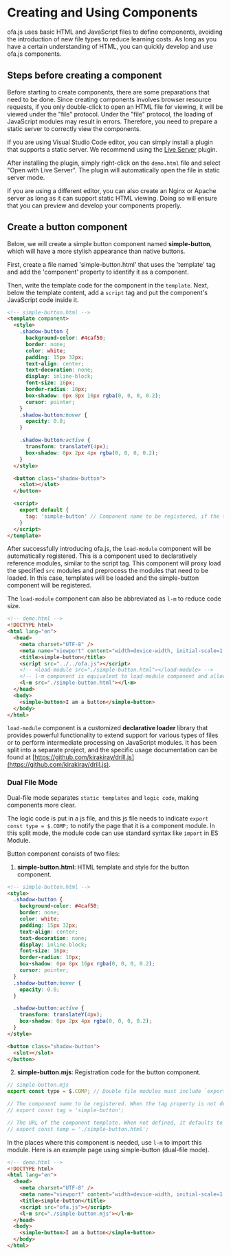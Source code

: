 # Creating and Using Components

ofa.js uses basic HTML and JavaScript files to define components, avoiding the introduction of new file types to reduce learning costs. As long as you have a certain understanding of HTML, you can quickly develop and use ofa.js components.

## Steps before creating a component

Before starting to create components, there are some preparations that need to be done. Since creating components involves browser resource requests, if you only double-click to open an HTML file for viewing, it will be viewed under the "file" protocol. Under the "file" protocol, the loading of JavaScript modules may result in errors. Therefore, you need to prepare a static server to correctly view the components.

If you are using Visual Studio Code editor, you can simply install a plugin that supports a static server. We recommend using the [Live Server](https://marketplace.visualstudio.com/items?itemName=ritwickdey.LiveServer) plugin.

After installing the plugin, simply right-click on the `demo.html` file and select "Open with Live Server". The plugin will automatically open the file in static server mode.

If you are using a different editor, you can also create an Nginx or Apache server as long as it can support static HTML viewing. Doing so will ensure that you can preview and develop your components properly.

## Create a button component

Below, we will create a simple button component named **simple-button**, which will have a more stylish appearance than native buttons.

First, create a file named 'simple-button.html' that uses the 'template' tag and add the 'component' property to identify it as a component.

Then, write the template code for the component in the `template`. Next, below the template content, add a `script` tag and put the component's JavaScript code inside it.

```html
<!-- simple-button.html -->
<template component>
  <style>
    .shadow-button {
      background-color: #4caf50;
      border: none;
      color: white;
      padding: 15px 32px;
      text-align: center;
      text-decoration: none;
      display: inline-block;
      font-size: 16px;
      border-radius: 10px;
      box-shadow: 0px 8px 16px rgba(0, 0, 0, 0.2);
      cursor: pointer;
    }
    .shadow-button:hover {
      opacity: 0.8;
    }

    .shadow-button:active {
      transform: translateY(4px);
      box-shadow: 0px 2px 4px rgba(0, 0, 0, 0.2);
    }
  </style>

  <button class="shadow-button">
    <slot></slot>
  </button>

  <script>
    export default {
      tag: 'simple-button' // Component name to be registered, if the tag property is not defined, the registered component name remains the same as the filename
    }
  </script>
</template>
```

After successfully introducing ofa.js, the `load-module` component will be automatically registered. This is a component used to declaratively reference modules, similar to the script tag. This component will proxy load the specified `src` modules and preprocess the modules that need to be loaded. In this case, templates will be loaded and the simple-button component will be registered.

The `load-module` component can also be abbreviated as `l-m` to reduce code size.

```html
<!-- demo.html -->
<!DOCTYPE html>
<html lang="en">
  <head>
    <meta charset="UTF-8" />
    <meta name="viewport" content="width=device-width, initial-scale=1.0" />
    <title>simple-button</title>
    <script src="../../ofa.js"></script>
    <!-- <load-module src="./simple-button.html"></load-module> -->
    <!-- l-m component is equivalent to load-module component and allows for shorter code -->
    <l-m src="./simple-button.html"></l-m>
  </head>
  <body>
    <simple-button>I am a button</simple-button>
  </body>
</html>
```

`load-module` component is a customized **declarative loader** library that provides powerful functionality to extend support for various types of files or to perform intermediate processing on JavaScript modules. It has been split into a separate project, and the specific usage documentation can be found at [https://github.com/kirakiray/drill.js](https://github.com/kirakiray/drill.js).

### Dual File Mode

Dual-file mode separates `static templates` and `logic code`, making components more clear.

The logic code is put in a js file, and this js file needs to indicate `export const type = $.COMP;` to notify the page that it is a component module. In this split mode, the module code can use standard syntax like `import` in ES Module.

Button component consists of two files:

1. **simple-button.html**: HTML template and style for the button component.

```html
<!-- simple-button.html -->
<style>
  .shadow-button {
    background-color: #4caf50;
    border: none;
    color: white;
    padding: 15px 32px;
    text-align: center;
    text-decoration: none;
    display: inline-block;
    font-size: 16px;
    border-radius: 10px;
    box-shadow: 0px 8px 16px rgba(0, 0, 0, 0.2);
    cursor: pointer;
  }
  .shadow-button:hover {
    opacity: 0.8;
  }

  .shadow-button:active {
    transform: translateY(4px);
    box-shadow: 0px 2px 4px rgba(0, 0, 0, 0.2);
  }
</style>

<button class="shadow-button">
  <slot></slot>
</button>
```

2. **simple-button.mjs**: Registration code for the button component.

```javascript
// simple-button.mjs
export const type = $.COMP; // Double file modules must include `export const type = $.COMP`

// The component name to be registered. When the tag property is not defined, the registered component name remains the same as the file name
// export const tag = 'simple-button';

// The URL of the component template. When not defined, it defaults to loading the html file with the same name as the component in the same directory as the current module
// export const temp = './simple-button.html';
```

In the places where this component is needed, use `l-m` to import this module. Here is an example page using simple-button (dual-file mode).

```html
<!-- demo.html -->
<!DOCTYPE html>
<html lang="en">
  <head>
    <meta charset="UTF-8" />
    <meta name="viewport" content="width=device-width, initial-scale=1.0" />
    <title>simple-button</title>
    <script src="ofa.js"></script>
    <l-m src="./simple-button.mjs"></l-m> 
  </head>
  <body>
    <simple-button>I am a button</simple-button>
  </body>
</html>
```